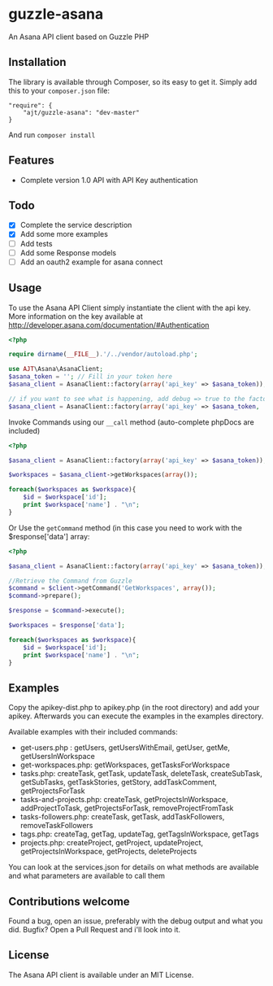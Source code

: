 guzzle-asana
============

An Asana API client based on Guzzle PHP

## Installation

The library is available through Composer, so its easy to get it. 
Simply add this to your `composer.json` file:

    "require": {
        "ajt/guzzle-asana": "dev-master"
    }
    
And run `composer install`

## Features

* Complete version 1.0 API with API Key authentication

## Todo

- [x] Complete the service description
- [x] Add some more examples
- [ ] Add tests
- [ ] Add some Response models
- [ ] Add an oauth2 example for asana connect

## Usage
    
To use the Asana API Client simply instantiate the client with the api key.
More information on the key available at http://developer.asana.com/documentation/#Authentication

```php
<?php

require dirname(__FILE__).'/../vendor/autoload.php';

use AJT\Asana\AsanaClient;
$asana_token = ''; // Fill in your token here
$asana_client = AsanaClient::factory(array('api_key' => $asana_token));

// if you want to see what is happening, add debug => true to the factory call
$asana_client = AsanaClient::factory(array('api_key' => $asana_token, 'debug' => true)); 
```

Invoke Commands using our `__call` method (auto-complete phpDocs are included)

```php
<?php 

$asana_client = AsanaClient::factory(array('api_key' => $asana_token));

$workspaces = $asana_client->getWorkspaces(array());

foreach($workspaces as $workspace){
	$id = $workspace['id'];
	print $workspace['name'] . "\n";
}
``` 

Or Use the `getCommand` method (in this case you need to work with the $response['data'] array:

```php
<?php 

$asana_client = AsanaClient::factory(array('api_key' => $asana_token));

//Retrieve the Command from Guzzle
$command = $client->getCommand('GetWorkspaces', array());
$command->prepare();

$response = $command->execute();

$workspaces = $response['data'];

foreach($workspaces as $workspace){
	$id = $workspace['id'];
	print $workspace['name'] . "\n";
}
```

## Examples
Copy the apikey-dist.php to apikey.php (in the root directory) and add your apikey. 
Afterwards you can execute the examples in the examples directory. 

Available examples with their included commands:
- get-users.php : getUsers, getUsersWithEmail, getUser, getMe, getUsersInWorkspace
- get-workspaces.php: getWorkspaces, getTasksForWorkspace
- tasks.php: createTask, getTask, updateTask, deleteTask, createSubTask, getSubTasks, getTaskStories, getStory, addTaskComment, getProjectsForTask
- tasks-and-projects.php: createTask, getProjectsInWorkspace, addProjectToTask, getProjectsForTask, removeProjectFromTask
- tasks-followers.php: createTask, getTask, addTaskFollowers, removeTaskFollowers
- tags.php: createTag, getTag, updateTag, getTagsInWorkspace, getTags
- projects.php: createProject, getProject, updateProject, getProjectsInWorkspace, getProjects, deleteProjects

You can look at the services.json for details on what methods are available and what parameters are available to call them

## Contributions welcome

Found a bug, open an issue, preferably with the debug output and what you did. 
Bugfix? Open a Pull Request and i'll look into it. 

## License

The Asana API client is available under an MIT License.
